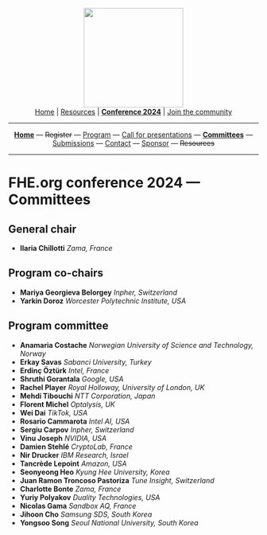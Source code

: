 <!-- Main header navigation -->
<p align="center">
  <img width="200" src="https://user-images.githubusercontent.com/5758427/180978488-db825482-5a58-4c7c-9589-c494a6f0be04.png"><br/>
  <a href="https://fhe-org.github.io">Home</a> | <a href="https://fhe-org.github.io/resources">Resources</a> | <b><a href="https://fhe-org.github.io/conferences/conference-2024/">Conference 2024</a></b> | <a href="https://fhe-org.github.io/community">Join the community</a>
</p>
<hr/>
<!-- /Main header navigation -->

<!-- Header conference 2024 links -->
<p align="center">
  <a href="https://fhe-org.github.io/conferences/conference-2024/"><b>Home</b></a>
  —
  <strike>Register</strike>
  —
  <a href="https://fhe-org.github.io/conferences/conference-2024/program">Program</a>
  —
  <a href="https://fhe-org.github.io/conferences/conference-2024/call-for-presentations">Call for presentations</a>
  —
  <a href="https://fhe-org.github.io/conferences/conference-2024/committees"><b>Committees</b></a>
  —
  <a href="https://easychair.org/conferences/?conf=fheorg2024" target="_blank">Submissions</a>
  —
  <a href="https://fhe-org.github.io/conferences/conference-2024/contact">Contact</a>
  —
  <a href="https://fhe-org.github.io/conferences/conference-2024/sponsor">Sponsor</a>
  —
  <strike>Resources</strike>
</p>
<hr/>
<!-- /Header conference 2024 links -->



# FHE.org conference 2024 — Committees

## General chair
- **Ilaria Chillotti** *Zama, France*

## Program co-chairs
- **Mariya Georgieva Belorgey** *Inpher, Switzerland*
- **Yarkin Doroz** *Worcester Polytechnic Institute, USA*


## Program committee
- **Anamaria Costache** *Norwegian University of Science and Technology, Norway*
- **Erkay Savas** *Sabanci University, Turkey*
- **Erdinç Öztürk** *Intel, France*
- **Shruthi Gorantala** *Google, USA*
- **Rachel Player** *Royal Holloway, University of London, UK*
- **Mehdi Tibouchi** *NTT Corporation, Japan*
- **Florent Michel** *Optalysis, UK*
- **Wei Dai** *TikTok, USA*
- **Rosario Cammarota** *Intel AI, USA*
- **Sergiu Carpov** *Inpher, Switzerland*
- **Vinu Joseph** *NVIDIA, USA*
- **Damien Stehlé** *CryptoLab, France*
- **Nir Drucker** *IBM Research, Israel*
- **Tancrède Lepoint** *Amazon, USA*
- **Seonyeong Heo** *Kyung Hee University, Korea*
- **Juan Ramon Troncoso Pastoriza** *Tune Insight, Switzerland*
- **Charlotte Bonte** *Zama, France*
- **Yuriy Polyakov** *Duality Technologies, USA*
- **Nicolas Gama** *Sandbox AQ, France*
- **Jihoon Cho** *Samsung SDS, South Korea*
- **Yongsoo Song** *Seoul National University, South Korea*

